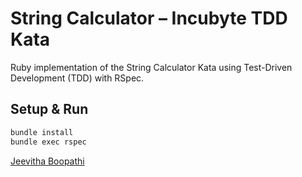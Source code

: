 # String Calculator – Incubyte TDD Kata

Ruby implementation of the String Calculator Kata using Test-Driven Development (TDD) with RSpec.

## Setup & Run

```bash
bundle install
bundle exec rspec
```

[Jeevitha Boopathi](https://github.com/jeevib)
